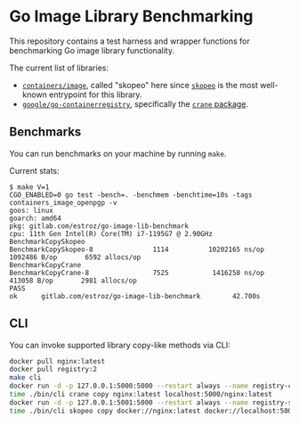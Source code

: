 # Go Image Library Benchmarking

This repository contains a test harness and wrapper functions for benchmarking Go image library functionality.

The current list of libraries:
- [`containers/image`](https://github.com/containers/image), called "skopeo" here
 since [`skopeo`](https://github.com/containers/skopeo) is the most well-known entrypoint for this library.
- [`google/go-containerregistry`](https://github.com/google/go-containerregistry),
specifically the [`crane` package](https://github.com/google/go-containerregistry/tree/master/pkg/crane).

## Benchmarks

You can run benchmarks on your machine by running `make`.

Current stats:

```console
$ make V=1
CGO_ENABLED=0 go test -bench=. -benchmem -benchtime=10s -tags containers_image_openpgp -v
goos: linux
goarch: amd64
pkg: gitlab.com/estroz/go-image-lib-benchmark
cpu: 11th Gen Intel(R) Core(TM) i7-1195G7 @ 2.90GHz
BenchmarkCopySkopeo
BenchmarkCopySkopeo-8               1114          10202165 ns/op         1092486 B/op       6592 allocs/op
BenchmarkCopyCrane
BenchmarkCopyCrane-8                7525           1416258 ns/op          413058 B/op       2981 allocs/op
PASS
ok      gitlab.com/estroz/go-image-lib-benchmark        42.700s
```

## CLI

You can invoke supported library copy-like methods via CLI:

```sh
docker pull nginx:latest
docker pull registry:2
make cli
docker run -d -p 127.0.0.1:5000:5000 --restart always --name registry-crane registry:2
time ./bin/cli crane copy nginx:latest localhost:5000/nginx:latest
docker run -d -p 127.0.0.1:5001:5000 --restart always --name registry-skopeo registry:2
time ./bin/cli skopeo copy docker://nginx:latest docker://localhost:5001/nginx:latest
```
